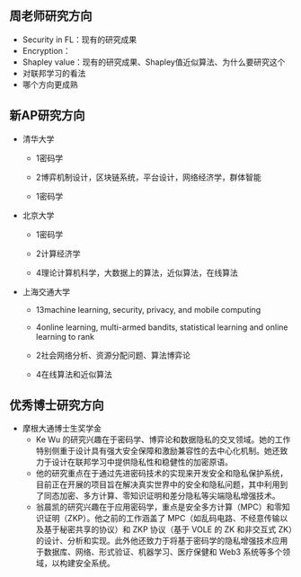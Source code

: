 ## 周老师研究方向

- Security in FL：现有的研究成果
- Encryption：
- Shapley value：现有的研究成果、Shapley值近似算法、为什么要研究这个
- 对联邦学习的看法
- 哪个方向更成熟



## 新AP研究方向

- 清华大学

  - 1密码学

  - 2博弈机制设计，区块链系统，平台设计，网络经济学，群体智能

  - 1密码学

- 北京大学

  - 1密码学

  - 2计算经济学

  - 4理论计算机科学，大数据上的算法，近似算法，在线算法

- 上海交通大学

  - 13machine learning, security, privacy, and mobile computing

  - 4online learning, multi-armed bandits, statistical learning and online learning to rank

  - 2社会网络分析、资源分配问题、算法博弈论

  - 4在线算法和近似算法



## 优秀博士研究方向

- 摩根大通博士生奖学金
  - Ke Wu 的研究兴趣在于密码学、博弈论和数据隐私的交叉领域。她的工作特别侧重于设计具有强大安全保障和激励兼容性的去中心化机制。她还致力于设计在联邦学习中提供隐私性和稳健性的加密原语。
  - 他的研究重点在于通过先进密码技术的实现来开发安全和隐私保护系统，目前正在开展的项目旨在解决真实世界中的安全和隐私问题，其中利用到了同态加密、多方计算、零知识证明和差分隐私等尖端隐私增强技术。
  - 翁晨凯的研究兴趣在于应用密码学，重点是安全多方计算（MPC）和零知识证明（ZKP）。他之前的工作涵盖了 MPC（如乱码电路、不经意传输以及基于秘密共享的协议）和 ZKP 协议（基于 VOLE 的 ZK 和非交互式 ZK）的设计、分析和实现。此外他还致力于将基于密码学的隐私增强技术应用于数据库、网络、形式验证、机器学习、医疗保健和 Web3 系统等多个领域，以构建安全系统。
